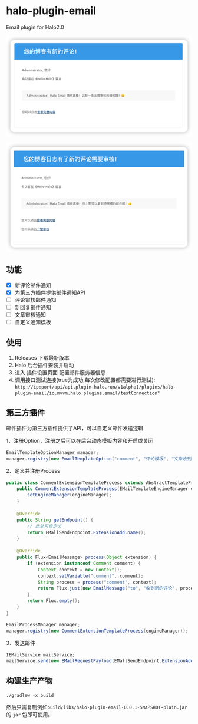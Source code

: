 # halo-plugin-email

Email plugin for Halo2.0

![img.png](doc/images/无需审核模板.png)

![img.png](doc/images/需要审核模板.png)

## 功能

- [x] 新评论邮件通知
- [x] 为第三方插件提供邮件通知API
- [ ] 评论审核邮件通知
- [ ] 新回复邮件通知
- [ ] 文章审核通知
- [ ] 自定义通知模板

## 使用

1. Releases 下载最新版本
2. Halo 后台插件安装并启动
3. 进入 插件设置页面 配置邮件服务器信息
4. 调用接口测试连接(true为成功,每次修改配置都需要进行测试): `http://ip:port/api/api.plugin.halo.run/v1alpha1/plugins/halo-plugin-email/io.mvvm.halo.plugins.email/testConnection"`

## 第三方插件

邮件插件为第三方插件提供了API，可以自定义邮件发送逻辑

1、注册Option，注册之后可以在后台动态模板内容和开启或关闭

```java
EmailTemplateOptionManager manager;
manager.registry(new EmailTemplateOption("comment", "评论模板", "文章收到新的评论时通知文章创建人, 如果需要审核则发送: 「审核模板」"));
```

2、定义并注册Process

```java
public class CommentExtensionTemplateProcess extends AbstractTemplateProcess {
    public CommentExtensionTemplateProcess(EMailTemplateEngineManager engineManager) {
        setEngineManager(engineManager);
    }

    @Override
    public String getEndpoint() {
        // 此处可自定义
        return EMallSendEndpoint.ExtensionAdd.name();
    }

    @Override
    public Flux<EmailMessage> process(Object extension) {
        if (extension instanceof Comment comment) {
            Context context = new Context();
            context.setVariable("comment", comment);
            String process = process("comment", context);
            return Flux.just(new EmailMessage("to", "收到新的评论", process));
        }
        return Flux.empty();
    }
}
```

```java
EmailProcessManager manager;
manager.registry(new CommentExtensionTemplateProcess(engineManager));
```

3、发送邮件

```java
IEMailService mailService;
mailService.send(new EMailRequestPayload(EMallSendEndpoint.ExtensionAdd.name(), extension))
```

## 构建生产产物

```
./gradlew -x build
```

然后只需复制例如`build/libs/halo-plugin-email-0.0.1-SNAPSHOT-plain.jar` 的 `jar` 包即可使用。